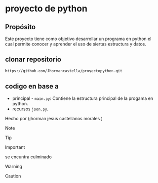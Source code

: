 # proyecto de python 

## Propósito
Este proyecto tiene como objetivo desarrollar un programa en python el cual permite conocer 
y aprender el uso de siertas estructura y datos.

## clonar repositorio
```bash
https://github.com/Jhormancastella/proyectopython.git
```

## codigo en base a 
- principal - `main.py`: Contiene la estructura principal de la progama en python.
- recursos `json.py`.


Hecho por (jhorman jesus castellanos morales )

> [!NOTE]
>

> [!TIP]
> 

> [!IMPORTANT]  
> se encuntra culminado 

> [!WARNING]  
> 

> [!CAUTION]
> 
